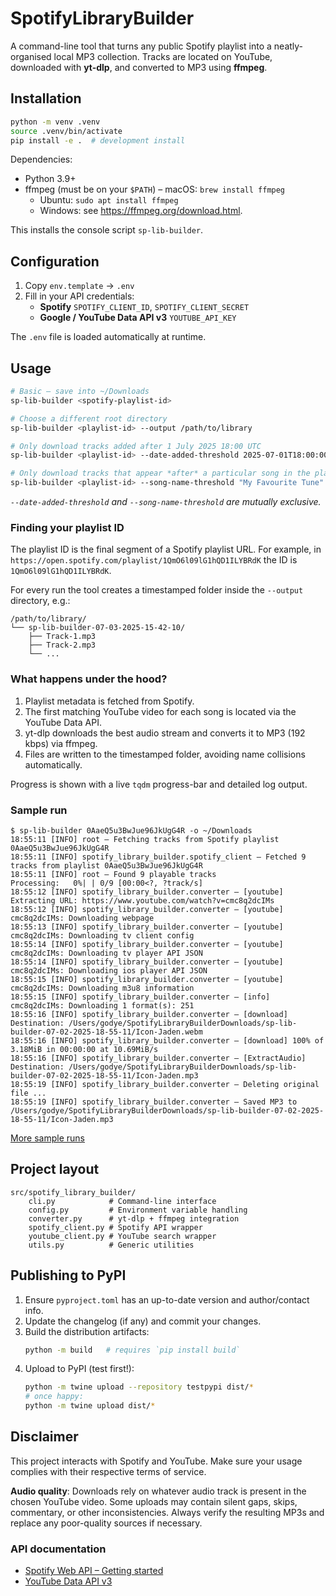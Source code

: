 # SpotifyLibraryBuilder

A command-line tool that turns any public Spotify playlist into a neatly-organised local MP3 collection. Tracks are located on YouTube, downloaded with **yt-dlp**, and converted to MP3 using **ffmpeg**.

## Installation

```bash
python -m venv .venv
source .venv/bin/activate
pip install -e .  # development install
```

Dependencies:

- Python 3.9+
- ffmpeg (must be on your `$PATH`)
  – macOS: `brew install ffmpeg`
  - Ubuntu: `sudo apt install ffmpeg`
  - Windows: see <https://ffmpeg.org/download.html>.

This installs the console script `sp-lib-builder`.

## Configuration

1. Copy `env.template` → `.env`
2. Fill in your API credentials:
   - **Spotify** `SPOTIFY_CLIENT_ID`, `SPOTIFY_CLIENT_SECRET`
   - **Google / YouTube Data API v3** `YOUTUBE_API_KEY`

The `.env` file is loaded automatically at runtime.

## Usage

```bash
# Basic – save into ~/Downloads
sp-lib-builder <spotify-playlist-id>

# Choose a different root directory
sp-lib-builder <playlist-id> --output /path/to/library

# Only download tracks added after 1 July 2025 18:00 UTC
sp-lib-builder <playlist-id> --date-added-threshold 2025-07-01T18:00:00Z

# Only download tracks that appear *after* a particular song in the playlist order
sp-lib-builder <playlist-id> --song-name-threshold "My Favourite Tune"
```

_`--date-added-threshold` and `--song-name-threshold` are mutually exclusive._

### Finding your playlist ID

The playlist ID is the final segment of a Spotify playlist URL. For example, in
`https://open.spotify.com/playlist/1QmO6l09lG1hQD1ILYBRdK` the ID is
`1QmO6l09lG1hQD1ILYBRdK`.

For every run the tool creates a timestamped folder inside the `--output` directory, e.g.:

```
/path/to/library/
└── sp-lib-builder-07-03-2025-15-42-10/
    ├── Track-1.mp3
    ├── Track-2.mp3
    └── ...
```

### What happens under the hood?

1. Playlist metadata is fetched from Spotify.
2. The first matching YouTube video for each song is located via the YouTube Data API.
3. yt-dlp downloads the best audio stream and converts it to MP3 (192 kbps) via ffmpeg.
4. Files are written to the timestamped folder, avoiding name collisions automatically.

Progress is shown with a live `tqdm` progress-bar and detailed log output.

### Sample run

```console
$ sp-lib-builder 0AaeQ5u3BwJue96JkUgG4R -o ~/Downloads
18:55:11 [INFO] root – Fetching tracks from Spotify playlist 0AaeQ5u3BwJue96JkUgG4R
18:55:11 [INFO] spotify_library_builder.spotify_client – Fetched 9 tracks from playlist 0AaeQ5u3BwJue96JkUgG4R
18:55:11 [INFO] root – Found 9 playable tracks
Processing:   0%| | 0/9 [00:00<?, ?track/s]
18:55:12 [INFO] spotify_library_builder.converter – [youtube] Extracting URL: https://www.youtube.com/watch?v=cmc8q2dcIMs
18:55:12 [INFO] spotify_library_builder.converter – [youtube] cmc8q2dcIMs: Downloading webpage
18:55:13 [INFO] spotify_library_builder.converter – [youtube] cmc8q2dcIMs: Downloading tv client config
18:55:14 [INFO] spotify_library_builder.converter – [youtube] cmc8q2dcIMs: Downloading tv player API JSON
18:55:14 [INFO] spotify_library_builder.converter – [youtube] cmc8q2dcIMs: Downloading ios player API JSON
18:55:15 [INFO] spotify_library_builder.converter – [youtube] cmc8q2dcIMs: Downloading m3u8 information
18:55:15 [INFO] spotify_library_builder.converter – [info] cmc8q2dcIMs: Downloading 1 format(s): 251
18:55:16 [INFO] spotify_library_builder.converter – [download] Destination: /Users/godye/SpotifyLibraryBuilderDownloads/sp-lib-builder-07-02-2025-18-55-11/Icon-Jaden.webm
18:55:16 [INFO] spotify_library_builder.converter – [download] 100% of    3.18MiB in 00:00:00 at 10.69MiB/s
18:55:16 [INFO] spotify_library_builder.converter – [ExtractAudio] Destination: /Users/godye/SpotifyLibraryBuilderDownloads/sp-lib-builder-07-02-2025-18-55-11/Icon-Jaden.mp3
18:55:19 [INFO] spotify_library_builder.converter – Deleting original file ...
18:55:19 [INFO] spotify_library_builder.converter – Saved MP3 to /Users/godye/SpotifyLibraryBuilderDownloads/sp-lib-builder-07-02-2025-18-55-11/Icon-Jaden.mp3
```

[More sample runs](https://gist.github.com/lrudolph333/557121d89587fa7c9199008d9dc16e94)

## Project layout

```
src/spotify_library_builder/
    cli.py            # Command-line interface
    config.py         # Environment variable handling
    converter.py      # yt-dlp + ffmpeg integration
    spotify_client.py # Spotify API wrapper
    youtube_client.py # YouTube search wrapper
    utils.py          # Generic utilities
```

## Publishing to PyPI

1. Ensure `pyproject.toml` has an up-to-date version and author/contact info.
2. Update the changelog (if any) and commit your changes.
3. Build the distribution artifacts:
   ```bash
   python -m build   # requires `pip install build`
   ```
4. Upload to PyPI (test first!):
   ```bash
   python -m twine upload --repository testpypi dist/*
   # once happy:
   python -m twine upload dist/*
   ```

## Disclaimer

This project interacts with Spotify and YouTube. Make sure your usage complies with their respective terms of service.

**Audio quality**: Downloads rely on whatever audio track is present in the chosen YouTube video. Some uploads may contain silent gaps, skips, commentary, or other inconsistencies. Always verify the resulting MP3s and replace any poor-quality sources if necessary.

### API documentation

- [Spotify Web API – Getting started](https://developer.spotify.com/documentation/web-api/tutorials/getting-started)
- [YouTube Data API v3](https://developers.google.com/youtube/v3)
